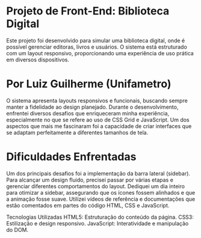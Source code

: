 # Projeto de Front-End: Biblioteca Digital
Este projeto foi desenvolvido para simular uma biblioteca digital, onde é possível gerenciar editoras, livros e usuários. O sistema está estruturado com um layout responsivo, proporcionando uma experiência de uso prática em diversos dispositivos.

# Por Luiz Guilherme (Unifametro)
O sistema apresenta layouts responsivos e funcionais, buscando sempre manter a fidelidade ao design planejado. Durante o desenvolvimento, enfrentei diversos desafios que enriqueceram minha experiência, especialmente no que se refere ao uso de CSS Grid e JavaScript. Um dos aspectos que mais me fascinaram foi a capacidade de criar interfaces que se adaptam perfeitamente a diferentes tamanhos de tela.

# Dificuldades Enfrentadas
Um dos principais desafios foi a implementação da barra lateral (sidebar). Para alcançar um design fluido, precisei passar por várias etapas e gerenciar diferentes comportamentos do layout. Dediquei um dia inteiro para otimizar a sidebar, assegurando que os ícones fossem alinhados e que a animação fosse suave. Utilizei vídeos de referência e documentações que estão comentados em partes do código HTML, CSS e JavaScript.

Tecnologias Utilizadas
HTML5: Estruturação do conteúdo da página.
CSS3: Estilização e design responsivo.
JavaScript: Interatividade e manipulação do DOM.
